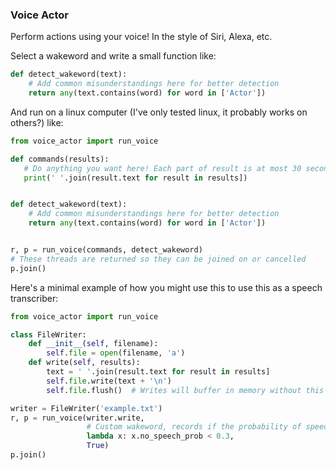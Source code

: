 ### Voice Actor

Perform actions using your voice! In the style of Siri, Alexa, etc.

Select a wakeword and write a small function like:

```python
def detect_wakeword(text):
    # Add common misunderstandings here for better detection
    return any(text.contains(word) for word in ['Actor'])
```

And run on a linux computer (I've only tested linux, it probably works on others?) like:

```python
from voice_actor import run_voice

def commands(results):
   # Do anything you want here! Each part of result is at most 30 seconds, due to whisper limitations
   print(' '.join(result.text for result in results])


def detect_wakeword(text):
    # Add common misunderstandings here for better detection
    return any(text.contains(word) for word in ['Actor'])


r, p = run_voice(commands, detect_wakeword)
# These threads are returned so they can be joined on or cancelled
p.join()
```

Here's a minimal example of how you might use this to use this as a speech transcriber:
```python
from voice_actor import run_voice

class FileWriter:
    def __init__(self, filename):
        self.file = open(filename, 'a')
    def write(self, results):
        text = ' '.join(result.text for result in results]
        self.file.write(text + '\n')
        self.file.flush()  # Writes will buffer in memory without this

writer = FileWriter('example.txt')
r, p = run_voice(writer.write,
                 # Custom wakeword, records if the probability of speech is >0.7
                 lambda x: x.no_speech_prob < 0.3,
                 True)
p.join()
```
